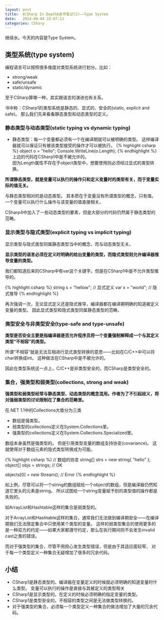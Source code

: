 ```yaml
---
layout: post
title:  《CSharp In Depth》读书笔记(2)——Type System
date:   2014-09-04 22:07:11
categories: CSharp
---
```


继续水。今天的内容是Type System。

## 类型系统(type system)

编程语言可以按照很多维度对类型系统进行划分。比如：

* strong/weak
* safe/unsafe
* static/dynamic

至于CSharp算哪一种，其实跟语言的演进也有关系。

书中称：CSharp1的类型系统是静态的、显式的、安全的(static, explicit and safe)。
那么我们先来看看静态类型和动态类型的定义。


### 静态类型与动态类型(static typing vs dynamic typing)

* 静态类型：每一个变量都必须有一个在编译期就可以被明确的类型。
这样编译器就可以保证只有被该类型接受的操作才可以被执行。
{% highlight csharp %}
object o = "hello";
Console.WriteLine(o.Length);
{% endhighlight %}
上边的代码在CSharp1中是不被允许的。  
因为Length属性不存在于object类型中，想要使用则必须经过显式的类型转换。

<b>所谓静态类型，就是变量可以执行的操作只和定义变量时的类型有关，而于变量实际的值无关。</b>  

与静态类型相对的是动态类型。
其本质在于变量没有所谓类型的概念，只有值。
一个变量可以执行什么操作与该变量的值直接相关。

CSharp4中加入了一些动态类型的要素，但是大部分的代码仍然属于静态类型的范畴。


### 显示类型与隐式类型(explicit typing vs implicit typing)

显示类型与隐式类型同属静态类型当中的概念，而与动态类型无关。

<b>显示类型的语言必须在定义时明确的给出变量的类型，而隐式类型则允许编译器推导变量的类型。</b>  

我们都知道后来的CSharp中有var这个关键字。但是在CSharp1中是不允许类型推导的。

{% highlight csharp %}
string s = "hellow"; // 显式定义
var x = "world"; // 隐式推导
{% endhighlight %}

再次强调一次，无论显式定义还是隐式推导，编译器都在编译期明确的知道被定义变量的类型。
因此显式类型和隐式类型同属静态类型的范畴。


### 类型安全与非类型安全(type-safe and type-unsafe)

<b>类型是否安全主要是指编译器是否允许程序员将一个变量强制解释成一个与其定义类型“不相容”的类型。</b>

所谓“不相容”就是无法互相进行显式类型转换的意思——比如在C/C++中可以将char转换成int。
这种做法在CSharp中是不被允许的。

因此在类型系统这一点上，C/C++是非类型安全的，而CSharp是类型安全的。

### 集合，强类型和弱类型(collections, strong and weak)

<b>强类型和弱类型经常与静态类型、动态类型的概念混用。作者为了不引起歧义，将对强弱类型的讨论限制在了集合的范畴里。</b>

在.NET 1.1中的Collections大致分为三类

* 数组是强类型。
* 弱类型的collections定义在System.Collections里。
* 强类型的collections定义在System.Collections.Specialized里。


数组本身虽然是强类型的。
但是引用类型变量的数组支持协变(covariance)。
这就使得对于数组元素的隐式类型转换成为可能。

{% highlight csharp %}
// 数组的协变
string[] strs = new string{ "hello" };
object[] objs = strings; // OK

objects[0] = new Stream(); // Error
{% endhighlight %}

如上例，尽管可以将一个string的数组赋给一个object的数组，但是编译器仍然知道它里头的元素是string。
所以试图给一个string变量赋予别的类型值的操作都是失败的。

如ArrayList和Hashtable这样的集合是弱类型的。

对于ArrayList和Hashtable这样的集合，通常我们无法做到编译期安全——在编译期我们无法限定集合中只使用某个类型的变量。
这样的弱类型集合的使用更多的是一种双方的约定——如果大家都遵守约定，那么在执行期间则不会发生invalid cast之类的错误。

而对于强类型的集合，尽管不用担心发生类型错误，但是由于其适应面较窄，
对于每一个类型定义一种集合无疑增加了很多的冗余代码。


## 小结

* CSharp1是静态类型的。编译器在变量定义的时候就必须明确的知道变量时什么类型。
变量可以执行的操作是直接与其被定义的类型相关
* CSharp1是显示类型的。在定义的时候必须明确的指定变量的类型。
* CSharp1是类型安全的。不相容的类型之间是无法做类型转换的。
* 对于强类型的集合，必须每一个类型定义一种集合的做法增加了大量的冗余代码。
